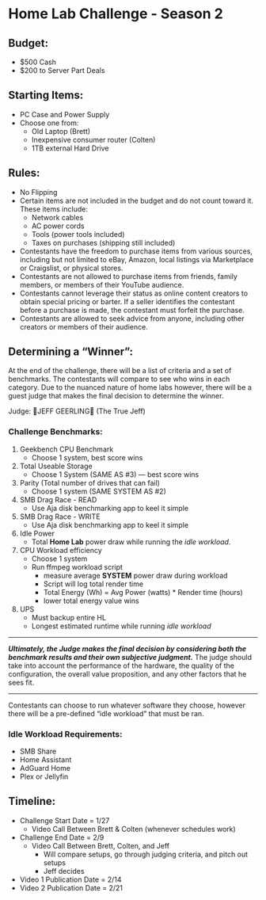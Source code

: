# Home Lab Challenge - Season 2

## Budget:

- $500 Cash
- $200 to Server Part Deals

## Starting Items:

- PC Case and Power Supply
- Choose one from:
    - Old Laptop (Brett)
    - Inexpensive consumer router (Colten)
    - 1TB external Hard Drive

## Rules:

- No Flipping
- Certain items are not included in the budget and do not count toward it. These items include:
    - Network cables
    - AC power cords
    - Tools (power tools included)
    - Taxes on purchases (shipping still included)
- Contestants have the freedom to purchase items from various sources, including but not limited to eBay, Amazon, local listings via Marketplace or Craigslist, or physical stores.
- Contestants are not allowed to purchase items from friends, family members, or members of their YouTube audience.
- Contestants cannot leverage their status as online content creators to obtain special pricing or barter. If a seller identifies the contestant before a purchase is made, the contestant must forfeit the purchase.
- Contestants are allowed to seek advice from anyone, including other creators or members of their audience.

## Determining a “Winner”:

At the end of the challenge, there will be a list of criteria and a set of benchmarks. The contestants will compare to see who wins in each category. Due to the nuanced nature of home labs however, there will be a guest judge that makes the final decision to determine the winner. 

Judge: 🎊JEFF GEERLING🎊 (The True Jeff)

### Challenge Benchmarks:

1. Geekbench CPU Benchmark
    - Choose 1 system, best score wins
2. Total Useable Storage
    - Choose 1 System (SAME AS #3) — best score wins
3. Parity (Total number of drives that can fail)
    - Choose 1 system (SAME SYSTEM AS #2)
4. SMB Drag Race - READ
    - Use Aja disk benchmarking app to keel it simple
5. SMB Drag Race - WRITE
    - Use Aja disk benchmarking app to keel it simple
6. Idle Power
    - Total **Home Lab** power draw while running the *idle workload.*
7. CPU Workload efficiency
    - Choose 1 system
    - Run ffmpeg workload script
        - measure average **SYSTEM** power draw during workload
        - Script will log total render time
        - Total Energy (Wh) = Avg Power (watts) * Render time (hours)
        - lower total energy value wins
8. UPS
    - Must backup entire HL
    - Longest estimated runtime while running *idle workload*

---

***Ultimately, the Judge makes the final decision by considering both the benchmark results and their own subjective judgment.*** The judge should take into account the performance of the hardware, the quality of the configuration, the overall value proposition, and any other factors that he sees fit. 

---

Contestants can choose to run whatever software they choose, however there will be a pre-defined “idle workload” that must be ran. 

### Idle Workload Requirements:

- SMB Share
- Home Assistant
- AdGuard Home
- Plex or Jellyfin

## Timeline:

- Challenge Start Date = 1/27
    - Video Call Between Brett & Colten (whenever schedules work)
- Challenge End Date = 2/9
    - Video Call Between Brett, Colten, and Jeff
        - Will compare setups, go through judging criteria, and pitch out setups
        - Jeff decides
- Video 1 Publication Date = 2/14
- Video 2 Publication Date = 2/21